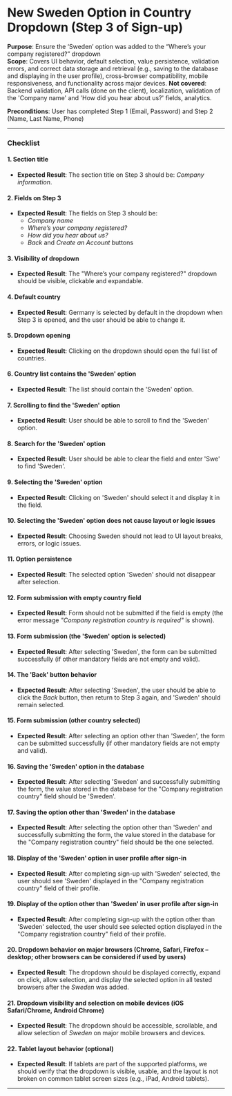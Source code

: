 # New Sweden Option in Country Dropdown (Step 3 of Sign-up)
**Purpose**: Ensure the ‘Sweden’ option was added to the “Where’s your company registered?” dropdown  
**Scope**: Covers UI behavior, default selection, value persistence, validation errors, and correct data storage and retrieval (e.g., saving to the database and displaying in the user profile), cross-browser compatibility, mobile responsiveness, and functionality across major devices.
**Not covered**: Backend validation, API calls (done on the client), localization, validation of the 'Company name' and 'How did you hear about us?' fields, analytics.

**Preconditions**: User has completed Step 1 (Email, Password) and Step 2 (Name, Last Name, Phone)  

---

### **Checklist**

#### 1. Section title
- **Expected Result**: The section title on Step 3 should be: *Company information*.

#### 2. Fields on Step 3
- **Expected Result**: The fields on Step 3 should be:
  - *Company name*
  - *Where’s your company registered?*
  - *How did you hear about us?*
  - *Back* and *Create an Account* buttons

#### 3. Visibility of dropdown
- **Expected Result**: The "Where’s your company registered?" dropdown should be visible, clickable and expandable.

#### 4. Default country
- **Expected Result**: Germany is selected by default in the dropdown when Step 3 is opened, and the user should be able to change it.

#### 5. Dropdown opening
- **Expected Result**: Clicking on the dropdown should open the full list of countries.

#### 6. Country list contains the 'Sweden' option
- **Expected Result**: The list should contain the 'Sweden' option.

#### 7. Scrolling to find the 'Sweden' option
- **Expected Result**: User should be able to scroll to find the 'Sweden' option.

#### 8. Search for the 'Sweden' option
- **Expected Result**: User should be able to clear the field and enter 'Swe' to find 'Sweden'.

#### 9. Selecting the 'Sweden' option
- **Expected Result**: Clicking on 'Sweden' should select it and display it in the field.

#### 10. Selecting the 'Sweden' option does not cause layout or logic issues
- **Expected Result**: Choosing Sweden should not lead to UI layout breaks, errors, or logic issues.

#### 11. Option persistence
- **Expected Result**: The selected option 'Sweden' should not disappear after selection.

#### 12. Form submission with empty country field
- **Expected Result**: Form should not be submitted if the field is empty (the error message *"Company registration country is required"* is shown).

#### 13. Form submission (the 'Sweden' option is selected)
- **Expected Result**: After selecting 'Sweden', the form can be submitted successfully (if other mandatory fields are not empty and valid).

#### 14. The 'Back' button behavior
- **Expected Result**: After selecting 'Sweden', the user should be able to click the *Back* button, then return to Step 3 again, and 'Sweden' should remain selected.

#### 15. Form submission (other country selected)
- **Expected Result**: After selecting an option other than 'Sweden', the form can be submitted successfully (if other mandatory fields are not empty and valid).

#### 16. Saving the 'Sweden' option in the database  
- **Expected Result**: After selecting 'Sweden' and successfully submitting the form, the value stored in the database for the "Company registration country" field should be 'Sweden'.

#### 17. Saving the option other than 'Sweden' in the database  
- **Expected Result**: After selecting the option other than 'Sweden' and successfully submitting the form, the value stored in the database for the "Company registration country" field should be the one selected.

#### 18. Display of the 'Sweden' option in user profile after sign-in  
- **Expected Result**: After completing sign-up with 'Sweden' selected, the user should see 'Sweden' displayed in the "Company registration country" field of their profile.

#### 19. Display of the option other than 'Sweden' in user profile after sign-in  
- **Expected Result**: After completing sign-up with the option other than 'Sweden' selected, the user should see selected option displayed in the "Company registration country" field of their profile.

#### 20. Dropdown behavior on major browsers (Chrome, Safari, Firefox – desktop; other browsers can be considered if used by users)
- **Expected Result**: The dropdown should be displayed correctly, expand on click, allow selection, and display the selected option in all tested browsers after the *Sweden* was added.

#### 21. Dropdown visibility and selection on mobile devices (iOS Safari/Chrome, Android Chrome)
- **Expected Result**: The dropdown should be accessible, scrollable, and allow selection of *Sweden* on major mobile browsers and devices.

#### 22. Tablet layout behavior (optional)
- **Expected Result**: If tablets are part of the supported platforms, we should verify that the dropdown is visible, usable, and the layout is not broken on common tablet screen sizes (e.g., iPad, Android tablets).

---